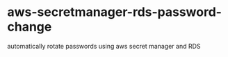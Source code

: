 # aws-secretmanager-rds-password-change
automatically rotate passwords using aws secret manager and RDS
